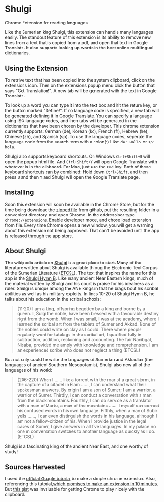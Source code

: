 # Shulgi
Chrome Extension for reading languages.

Like the Sumerian king Shulgi, this extension can handle many languages
easily. The standout feature of this extension is its ability to remove new
lines from a text that is copied from a pdf, and open that text in Google
Translate. It also supports looking up words in the best online
multilingual dictionaries. 

## Using the Extension 

To retrive text that has been copied into the system clipboard, click on the
extensions icon. Then on the extensions popup menu click the button that says
"Get Translation!". A new tab will be generated with the text in Google Translate. 

To look up a word you can type it into the text box and hit the return key, or
the button marked "Define!". If no language code is specified, a new tab will
be generated defining it in Google Translate. You can specify a language using
ISO langauge codes, and then tabs will be generated in the dictionaries that
have been chosen by the developer. This chrome extension currently supports:
German (de), Korean (ko), French (fr), Hebrew (he), Chinese (zh), and
Spanish (sp). To use the language codes, seperate the language code from the
search term with a colon(:).Like: `de: Hallo`, or `sp: hola`. 

Shulgi also supports keyboard shortcuts. On Windows `Ctrl+Shift+U` will open
the popup html file. And `Ctrl+Shift+Y` will open Google Translate with
whatever is in the clipboard. For Mac, just use the `Cmd` key. Both of these
keyboard shortcuts can by combined: Hold down `Ctrl+Shift`, and then press `U` 
and then `Y` and Shulgi will open the Google Translate page. 

## Installing

Soon this extension will soon be available in the Chrome Store, but
for the time being download the [zipped file][GitZip] from github, put the resulting
folder in a convenient directory, and open Chrome. In the address bar type
`chrome://extensions`. Enable developer mode, and chose load extension from
file. Every time Chrome opens a new window, you will get a warning about this
extension not being approved. That can't be avoided until the app is released
through the app store.

## About Shulgi 

The wikipedia article on [Shulgi][ShulgiW] is a great place to start. Many of the
literature written about Shulgi is available throug the Electronic Text Corpus
of the Sumerian Literature ([ETCSL][etcsl]). The text that inspires the name for this app
is the [Shulgi Hymn B][ShulgiB]. Like many ancient Near Eastern kings, much of
the material written by Shulgi and his court is praise for his idealness as a
ruler. Shulgi is unique among the ANE kings in that he brags bout his scribal
abilities as well as his military exploits. In lines 10-20 of Shulgi Hymn B,
he talks about his education in the scribal schools:
>    (11-20) I am a king, offspring begotten by a king and borne by a queen.
>    I, Šulgi the noble, have been blessed with a favourable destiny right
>    from the womb. When I was small, I was at the academy, where I learned
>    the scribal art from the tablets of Sumer and Akkad. None of the nobles
>    could write on clay as I could. There where people regularly went for
>    tutelage in the scribal art, I qualified fully in subtraction,
>    addition, reckoning and accounting. The fair Nanibgal, Nisaba, provided
>    me amply with knowledge and comprehension. I am an experienced scribe
>    who does not neglect a thing (ETCSL)

But not only could he write the languages of Sumerian and Akkadian (the
languages of ancient Southern Mesopotamia), Shulgi also new all of the
languages of his world: 
>    (206-220) When I …… like a torrent with the roar of a great storm, in the
>    capture of a citadel in Elam ……, I can understand what their spokesman
>    answers. By origin I am a son of Sumer; I am a warrior, a warrior of
>    Sumer. Thirdly, I can conduct a conversation with a man from the black
>    mountains. Fourthly, I can do service as a translator with a man of
>    Martu, a man of the mountains ……. I myself can correct his confused words
>    in his own language.  Fifthly, when a man of Subir yells ……, I can even
>    distinguish the words in his language, although I am not a fellow-citizen
>    of his. When I provide justice in the legal cases of Sumer, I give
>    answers in all five languages. In my palace no one in conversation
>    switches to another language as quickly as I do. (ETCSL)

Shulgi is a fascinating king of the ancient Near East, and one worthy of study! 

## Sources Harvested 

I used the [official Google tutorial][chrometut] to make a simple chrome
extension.  Also, referencing this tutorial,[which promises to make an
extension in 10 minutes][tenmin]. But [this gist][clipboardgist] was
invaluable for getting Chrome to play nicely with the clipboard.


[GitZip]: https://github.com/e2dubba/shulgi/archive/master.zip "Github Zip file"
[ShulgiW]: https://en.wikipedia.org/wiki/Shulgi "Shulgi Wikipedia"
[ShulgiB]: http://etcsl.orinst.ox.ac.uk/cgi-bin/etcsl.cgi?text=t.2.4.2.02 "ShulgiB"
[etcsl]: http://etcsl.orinst.ox.ac.uk/edition2/etcslbycat.php "ETCSL"
[chrometut]: https://developer.chrome.com/extensions/getstarted "Chrome Tutorial"
[tenmin]: https://www.sitepoint.com/create-chrome-extension-10-minutes-flat/ "Ten Min Tutorial"
[clipboardgist]: https://gist.github.com/srsudar/e9a41228f06f32f272a2#file-background-js "Gist"

